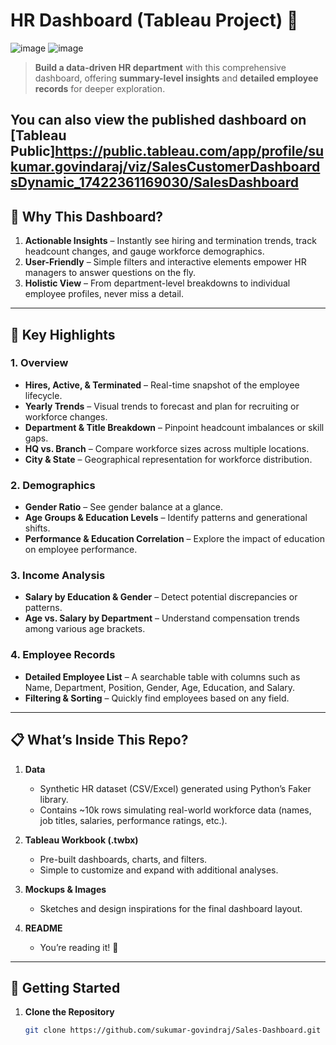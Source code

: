 # HR Dashboard (Tableau Project) :briefcase:

![image](https://github.com/user-attachments/assets/2d08c381-2fca-481d-ab39-c4def4f2d82d)
![image](https://github.com/user-attachments/assets/e9c71e3d-1d53-4266-9df7-9a3513fefc41)


> **Build a data-driven HR department** with this comprehensive dashboard, offering **summary-level insights** and **detailed employee records** for deeper exploration.

You can also view the published dashboard on [Tableau Public]https://public.tableau.com/app/profile/sukumar.govindaraj/viz/SalesCustomerDashboardsDynamic_17422361169030/SalesDashboard
---

## :sparkling_heart: Why This Dashboard?

1. **Actionable Insights** – Instantly see hiring and termination trends, track headcount changes, and gauge workforce demographics.  
2. **User-Friendly** – Simple filters and interactive elements empower HR managers to answer questions on the fly.  
3. **Holistic View** – From department-level breakdowns to individual employee profiles, never miss a detail.

---

## :star2: Key Highlights

### 1. Overview
- **Hires, Active, & Terminated** – Real-time snapshot of the employee lifecycle.  
- **Yearly Trends** – Visual trends to forecast and plan for recruiting or workforce changes.  
- **Department & Title Breakdown** – Pinpoint headcount imbalances or skill gaps.  
- **HQ vs. Branch** – Compare workforce sizes across multiple locations.  
- **City & State** – Geographical representation for workforce distribution.

### 2. Demographics
- **Gender Ratio** – See gender balance at a glance.  
- **Age Groups & Education Levels** – Identify patterns and generational shifts.  
- **Performance & Education Correlation** – Explore the impact of education on employee performance.

### 3. Income Analysis
- **Salary by Education & Gender** – Detect potential discrepancies or patterns.  
- **Age vs. Salary by Department** – Understand compensation trends among various age brackets.

### 4. Employee Records
- **Detailed Employee List** – A searchable table with columns such as Name, Department, Position, Gender, Age, Education, and Salary.  
- **Filtering & Sorting** – Quickly find employees based on any field.

---

## :clipboard: What’s Inside This Repo?

1. **Data**  
   - Synthetic HR dataset (CSV/Excel) generated using Python’s Faker library.  
   - Contains ~10k rows simulating real-world workforce data (names, job titles, salaries, performance ratings, etc.).

2. **Tableau Workbook (.twbx)**  
   - Pre-built dashboards, charts, and filters.  
   - Simple to customize and expand with additional analyses.

3. **Mockups & Images**  
   - Sketches and design inspirations for the final dashboard layout.

4. **README**  
   - You’re reading it! :raised_hands:

---

## :wrench: Getting Started

1. **Clone the Repository**  
   ```bash
   git clone https://github.com/sukumar-govindraj/Sales-Dashboard.git
